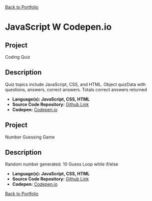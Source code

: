 [Back to Portfolio](./)

JavaScript W Codepen.io
===============

## Project
Coding Quiz
## Description
Quiz topics include JavaScript, CSS, and HTML. Object quizData with questions, answers, correct answers. Totals correct answers returned

-   **Language(s): JavaScript, CSS, HTML**
-   **Source Code Repository:** [Github Link](https://github.com/ckyleflynndev/JS_CodingQuizApp)  
-   **Codepen:** [Codepen.io](https://codepen.io/Ckflynndev/pen/gOWvdOy?editors=0100)

## Project
Number Guessing Game
## Description
Random number generated. 10 Guess Loop while if/else

-   **Language(s): JavaScript, CSS, HTML**
-   **Source Code Repository:** [Github Link](https://github.com/ckyleflynndev/JS_NumberGuessingGame)  
-   **Codepen:** [Codepen.io](https://codepen.io/Ckflynndev/pen/rNmJrdL)



[Back to Portfolio](./)


